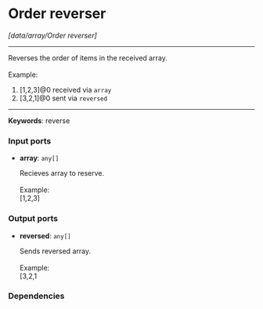 # Order reverser

_[data/array/Order reverser]_

---

Reverses the order of items in the received array.<br>
<br>
Example:<br>
1. [1,2,3]@0 received via `array`<br>
2. [3,2,1]@0 sent via `reversed`<br>

---

__Keywords__: reverse

### Input ports

* __array__: ` any[] `


    Recieves array to reserve.<br>
    <br>
    Example:<br>
    [1,2,3]<br>

### Output ports

* __reversed__: ` any[] `


    Sends reversed array.<br>
    <br>
    Example:<br>
    [3,2,1<br>

### Dependencies




